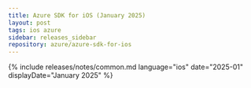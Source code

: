 ```yaml
---
title: Azure SDK for iOS (January 2025)
layout: post
tags: ios azure
sidebar: releases_sidebar
repository: azure/azure-sdk-for-ios
---
```

{% include releases/notes/common.md language="ios" date="2025-01" displayDate="January 2025" %}